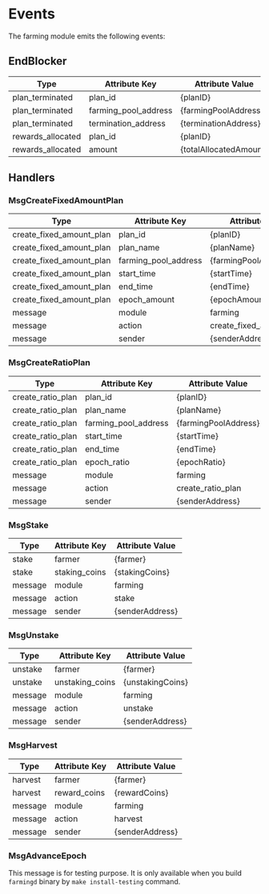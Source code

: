 <!-- order: 7 -->

# Events

The farming module emits the following events:

## EndBlocker

| Type              | Attribute Key        | Attribute Value          |
| ----------------- | -------------------- | ------------------------ |
| plan_terminated   | plan_id              | {planID}                 |
| plan_terminated   | farming_pool_address | {farmingPoolAddress}     |
| plan_terminated   | termination_address  | {terminationAddress}     |
| rewards_allocated | plan_id              | {planID}                 |
| rewards_allocated | amount               | {totalAllocatedAmount}   |

## Handlers

### MsgCreateFixedAmountPlan

| Type                      | Attribute Key         | Attribute Value          |
| ------------------------- | --------------------- | ------------------------ |
| create_fixed_amount_plan  | plan_id               | {planID}                 |
| create_fixed_amount_plan  | plan_name             | {planName}               |
| create_fixed_amount_plan  | farming_pool_address  | {farmingPoolAddress}     |
| create_fixed_amount_plan  | start_time            | {startTime}              |
| create_fixed_amount_plan  | end_time              | {endTime}                |
| create_fixed_amount_plan  | epoch_amount          | {epochAmount}            |
| message                   | module                | farming                  |
| message                   | action                | create_fixed_amount_plan |
| message                   | sender                | {senderAddress}          |

### MsgCreateRatioPlan

| Type                      | Attribute Key    | Attribute Value |
| ------------------------- | -------------------- | -------------------- |
| create_ratio_plan         | plan_id              | {planID}             |
| create_ratio_plan         | plan_name            | {planName}           |
| create_ratio_plan         | farming_pool_address | {farmingPoolAddress} |
| create_ratio_plan         | start_time           | {startTime}          |
| create_ratio_plan         | end_time             | {endTime}            |
| create_ratio_plan         | epoch_ratio          | {epochRatio}         |
| message                   | module               | farming              |
| message                   | action               | create_ratio_plan    |
| message                   | sender               | {senderAddress}      |

### MsgStake

| Type    | Attribute Key | Attribute Value |
| ------- | ------------- | --------------- |
| stake   | farmer        | {farmer}        |
| stake   | staking_coins | {stakingCoins}  | 
| message | module        | farming         |
| message | action        | stake           |
| message | sender        | {senderAddress} |

### MsgUnstake

| Type    | Attribute Key   | Attribute Value  |
| ------- | --------------- | ---------------- |
| unstake | farmer          | {farmer}         |
| unstake | unstaking_coins | {unstakingCoins} | 
| message | module          | farming          |
| message | action          | unstake          |
| message | sender          | {senderAddress}  |

### MsgHarvest

| Type    | Attribute Key | Attribute Value |
| ------- | ------------- | --------------- |
| harvest | farmer        | {farmer}        |
| harvest | reward_coins  | {rewardCoins}   |
| message | module        | farming         |
| message | action        | harvest         |
| message | sender        | {senderAddress} |
### MsgAdvanceEpoch

This message is for testing purpose. It is only available when you build `farmingd` binary by `make install-testing` command.
